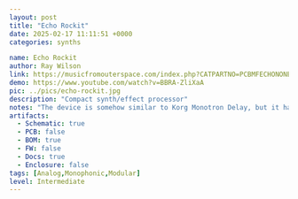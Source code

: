 ```yaml
---
layout: post
title: "Echo Rockit"
date: 2025-02-17 11:11:51 +0000
categories: synths

name: Echo Rockit
author: Ray Wilson
link: https://musicfromouterspace.com/index.php?CATPARTNO=PCBMFECHONONE01&PROJARG=ECHOROCKIT%2FECHOROCKIT.php&MAINTAB=SYNTHDIY&SONGID=NONE&VPW=1331&VPH=1233
demo: https://www.youtube.com/watch?v=BBRA-ZliXaA
pic: ../pics/echo-rockit.jpg
description: "Compact synth/effect processor"
notes: "The device is somehow similar to Korg Monotron Delay, but it has more modulation options. Based on digital delay PT2399 IC."
artifacts:
  - Schematic: true
  - PCB: false
  - BOM: true
  - FW: false
  - Docs: true
  - Enclosure: false
tags: [Analog,Monophonic,Modular]
level: Intermediate
---
```


